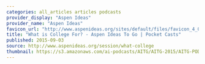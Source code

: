 ```yaml
---
categories: all_articles articles podcasts
provider_display: "Aspen Ideas"
provider_name: "Aspen Ideas"
favicon_url: "http://www.aspenideas.org/sites/default/files/favicon_4_0.ico"
title: "What is College For? - Aspen Ideas To Go | Pocket Casts"
published: 2015-09-03
source: http://www.aspenideas.org/session/what-college
thumbnail: https://s3.amazonaws.com/ai-podcasts/AITG/AITG-2015/AITG-PODCAST-COVER-1400.jpg
---
```

